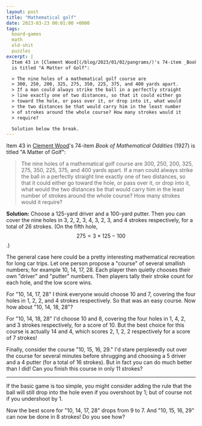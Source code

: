 ```yaml
---
layout: post
title: "Mathematical golf"
date: 2023-03-23 00:01:00 +0000
tags:
  board-games
  math
  old-shit
  puzzles
excerpt: |
  Item 43 in [Clement Wood](/blog/2023/01/02/pangrams/)'s 74-item _Book of Mathematical Oddities_ (1927)
  is titled "A Matter of Golf":

  > The nine holes of a mathematical golf course are
  > 300, 250, 200, 325, 275, 350, 225, 375, and 400 yards apart.
  > If a man could always strike the ball in a perfectly straight
  > line exactly one of two distances, so that it could either go
  > toward the hole, or pass over it, or drop into it, what would
  > the two distances be that would carry him in the least number
  > of strokes around the whole course? How many strokes would it
  > require?

  Solution below the break.
---
```


Item 43 in [Clement Wood](/blog/2023/01/02/pangrams/)'s 74-item _Book of Mathematical Oddities_ (1927)
is titled "A Matter of Golf":

> The nine holes of a mathematical golf course are
> 300, 250, 200, 325, 275, 350, 225, 375, and 400 yards apart.
> If a man could always strike the ball in a perfectly straight
> line exactly one of two distances, so that it could either go
> toward the hole, or pass over it, or drop into it, what would
> the two distances be that would carry him in the least number
> of strokes around the whole course? How many strokes would it
> require?

<b>Solution:</b> Choose a 125-yard driver and a 100-yard putter.
Then you can cover the nine holes in 3, 2, 2, 3, 4, 3, 2, 3,
and 4 strokes respectively, for a total of 26 strokes. (On the
fifth hole, $$275 = 3\times 125 - 100$$.)

The general case here could be a pretty interesting mathematical recreation
for long car trips. Let one person propose a "course" of several smallish
numbers; for example 10, 14, 17, 28. Each player then quietly chooses
their own "driver" and "putter" numbers. Then players tally their stroke
count for each hole, and the low score wins.

For "10, 14, 17, 28" I think everyone would choose 10 and 7, covering the
four holes in 1, 2, 2, and 4 strokes respectively. So that was an easy course.
Now how about "10, 14, 18, 28"?

For "10, 14, 18, 28" I'd choose 10 and 8, covering the four holes in
1, 4, 2, and 3 strokes respectively, for a score of 10. But the best choice
for this course is actually 14 and 4, which scores 2, 1, 2, 2 respectively for
a score of 7 strokes!

Finally, consider the course "10, 15, 16, 29."
I'd stare perplexedly out over the course for several minutes before shrugging
and choosing a 5 driver and a 4 putter (for a total of 16 strokes). But in fact
you can do much better than I did! Can you finish this course in only 11 strokes?

----

If the basic game is too simple, you might consider adding the rule that
the ball will still drop into the hole even if you overshoot by 1; but of course
not if you undershoot by 1.

Now the best score for "10, 14, 17, 28" drops from 9 to 7.
And "10, 15, 16, 29" can now be done in 8 strokes! Do you see how?
